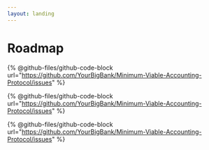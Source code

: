 ```yaml
---
layout: landing
---
```


# Roadmap

{% @github-files/github-code-block url="https://github.com/YourBigBank/Minimum-Viable-Accounting-Protocol/issues" %}

{% @github-files/github-code-block url="https://github.com/YourBigBank/Minimum-Viable-Accounting-Protocol/issues" %}

{% @github-files/github-code-block url="https://github.com/YourBigBank/Minimum-Viable-Accounting-Protocol/issues" %}

